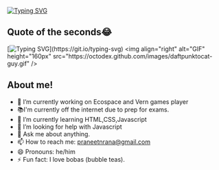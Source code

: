 [![Typing SVG](https://readme-typing-svg.herokuapp.com?font=Fira+Code&size=24&duration=2000&pause=3000&color=B61AF7&background=29FF0000&vCenter=true&random=true&width=435&lines=Hi+there!+I+am+Praneet.%F0%9F%98%8A)](https://git.io/typing-svg)
## Quote of the seconds😂
[![Typing SVG](https://readme-typing-svg.herokuapp.com?font=Fira+Code&size=17&pause=1000&color=B61AF7&background=29FF0000&vCenter=true&random=true&width=435&lines=The+biggest+risk+is+not+taking+any+risk.;Talk+is+cheap.+Show+me+the+code!;A+commit+a+day+keeps+a+girlfriend+away.)](https://git.io/typing-svg)
<img align="right" alt="GIF" height="160px" src="https://octodex.github.com/images/daftpunktocat-guy.gif" />
## About me!
- 🔭 I’m currently working on Ecospace and Vern games player
- 📚I'm currently off the internet due to prep for exams.
- 🌱 I’m currently learning HTML,CSS,Javascript
- 🤔 I’m looking for help with Javascript
- 💬 Ask me about anything.
- 📫 How to reach me: praneetnrana@gmail.com
- 😄 Pronouns: he/him
- ⚡ Fun fact: I love bobas (bubble teas).

